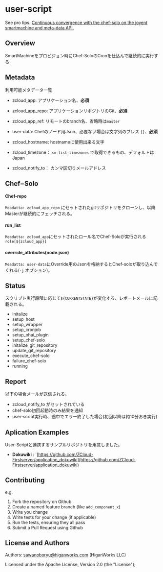 user-script
=====

See pro tips. [Continuous convergence with the chef-solo on the joyent smartmachine and meta-data API.](https://coderwall.com/p/9gk3ag)

Overview
----


SmartMachineをプロビジョン時にChef-SoloのCronを仕込んで継続的に実行する


Metadata
----

利用可能メタデータ一覧

- zcloud_app: アプリケーション名、**必須**
- zcloud_app_repo: アプリケーションリポジトリのGit、**必須**
- zcloud_app_ref: リモートのbranch名、省略時は`master`
- user-data: Chefのノード用Json、必要ない場合は文字列のブレス `{}`、**必須**

- zcloud_hostname: hostnameに使用出来る文字
- zcloud_timezone： `sm-list-timezones` で取得できるもの、デフォルトはJapan
- zcloud_notify_to： カンマ区切りメールアドレス

Chef−Solo
----

#### Chef-repo

`Meadatta: zcloud_app_repo` にセットされたgitリポジトリをクローンし、以降Masterが継続的にフェッチされる。

#### run_list

`Meadatta: zcloud_app`にセットされたロール名でChef-Soloが実行される `role[${zcloud_app}]`

#### override_attributes(node.json)

`Meadatta: user-data`にOverride用のJsonを格納するとChef-soloが取り込んでくれる(`-j` オプション)。


Status
----

スクリプト実行段階に応じて`${CURRENTSTATE}`が変化する、レポートメールに記載される。

- initalize
- setup_host
- setup_wrapper
- setup_cronjob
- setup_ohai_plugin
- setup_chef-solo
- initalize_git_repository
- update_git_repository
- execute_chef-solo
- failure_chef-solo
- running

Report
----

以下の場合メールが送信される。

- zcloud_notify_to がセットされている
- chef-solo初回起動時のみ結果を通知
- user-script実行時、途中でエラー終了した場合(初回以降は約10分おき実行)

Aplication Examples
----

User-Scriptと連携するサンプルリポジトリを用意しました。

- **Dokuwiki** : `[https://github.com/ZCloud-Firstserver/application_dokuwiki](https://github.com/ZCloud-Firstserver/application_dokuwiki)

Contributing
------------

e.g.

1. Fork the repository on Github
2. Create a named feature branch (like `add_component_x`)
3. Write you change
4. Write tests for your change (if applicable)
5. Run the tests, ensuring they all pass
6. Submit a Pull Request using Github

License and Authors
-------------------
Authors: sawanoboryu@higanworks.com (HiganWorks LLC)

Licensed under the Apache License, Version 2.0 (the "License");
